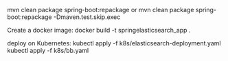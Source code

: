 
mvn clean package spring-boot:repackage
or 
mvn clean package spring-boot:repackage -Dmaven.test.skip.exec

Create a docker image:
docker build -t springelasticsearch_app .

deploy on Kubernetes:
kubectl apply -f k8s/elasticsearch-deployment.yaml
kubectl apply -f k8s/bb.yaml

